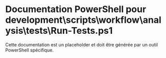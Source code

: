 # Documentation PowerShell pour development\scripts\workflow\analysis\tests\Run-Tests.ps1

Cette documentation est un placeholder et doit être générée par un outil PowerShell spécifique.
